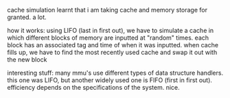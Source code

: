 cache simulation
learnt that i am taking cache and memory storage for granted. a lot.

how it works:
using LIFO (last in first out), we have to simulate a cache in which
different blocks of memory are inputted at "random" times. each block
has an associated tag and time of when it was inputted. when cache
fills up, we have to find the most recently used cache and swap it out
with the new block

interesting stuff:
many mmu's use different types of data structure handlers. this one
was LIFO, but another widely used one is FIFO (first in first out).
efficiency depends on the specifications of the system. nice.